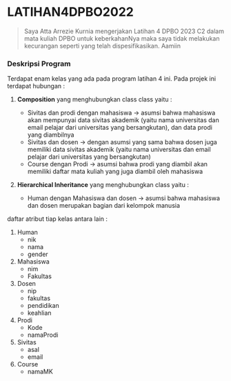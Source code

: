 # LATIHAN4DPBO2022

> Saya Atta Arrezie Kurnia mengerjakan Latihan 4 DPBO 2023 C2 dalam mata kuliah DPBO untuk keberkahanNya 
> maka saya tidak melakukan kecurangan seperti yang telah dispesifikasikan. Aamiin 

### Deskripsi Program 
Terdapat enam kelas yang ada pada program latihan 4 ini. Pada projek ini terdapat hubungan :
1. **Composition** yang menghubungkan class class yaitu :
    - Sivitas dan prodi dengan mahasiswa -> asumsi bahwa mahasiswa akan mempunyai data sivitas akademik (yaitu nama universitas dan email pelajar dari universitas yang
    bersangkutan), dan data prodi yang diambilnya
    - Sivitas dan dosen -> dengan asumsi yang sama bahwa dosen juga memiliki data sivitas akademik (yaitu nama universitas dan email pelajar dari universitas yang
    bersangkutan)
    - Course dengan Prodi -> asumsi bahwa prodi yang diambil akan memiliki daftar mata kuliah yang juga diambil oleh mahasiswa

2. **Hierarchical Inheritance** yang menghubungkan class yaitu :
    - Human dengan Mahasiswa dan dosen -> asumsi bahwa mahasiswa dan dosen merupakan bagian dari kelompok manusia
  
daftar atribut tiap kelas antara lain :
1. Human
   - nik
   - nama
   - gender
2. Mahasiswa
   - nim
   - Fakultas
3. Dosen
   - nip
   - fakultas
   - pendidikan
   - keahlian
4. Prodi
   - Kode
   - namaProdi
5. Sivitas
   - asal
   - email
6. Course
   - namaMK
  

